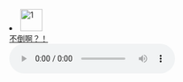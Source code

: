 <li>
<a href="https://zzz392.github.io/zzz/1.html">
<img alt="1" src="https://p1.ssl.qhimgs1.com/sdr/400__/t016fe23f8ee7eb2d01.jpg" width="40px" height="40px">
<div>不倒啊？！</div>
</a>
</li>
 <audio controls src="https://ws.stream.qqmusic.qq.com/F000002202B43Cq4V4.flac?guid=0&vkey=A8F973D05B85A27DBC512C1CA896F656CE1D2811EDC68D3A80F391E827B789A3B743731E1EC9ECBA02CF438BF965ADB2F786A37D24BF99F1&uin=295006216&fromtag=196114"></audio>
    
